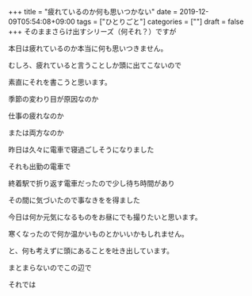 +++
title = "疲れているのか何も思いつかない"
date = 2019-12-09T05:54:08+09:00
tags = ["ひとりごと"]
categories = [""]
draft = false
+++
そのままさらけ出すシリーズ（何それ？）ですが

本日は疲れているのか本当に何も思いつきません。

むしろ、疲れていると言うことしか頭に出てこないので

素直にそれを書こうと思います。

季節の変わり目が原因なのか

仕事の疲れなのか

または両方なのか

昨日は久々に電車で寝過ごしそうになりました

それも出勤の電車で

終着駅で折り返す電車だったので少し待ち時間があり

その間に気づいたので事なきをを得ました

今日は何か元気になるものをお昼にでも撮りたいと思います。

寒くなったので何か温かいものとかいいかもしれません。

と、何も考えずに頭にあることを吐き出しています。

まとまらないのでこの辺で

それでは

